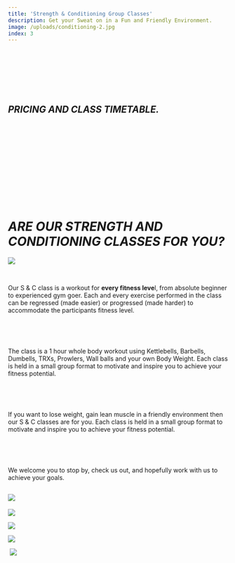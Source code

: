 ```yaml
---
title: 'Strength & Conditioning Group Classes'
description: Get your Sweat on in a Fun and Friendly Environment.
image: /uploads/conditioning-2.jpg
index: 3
---
```


## &nbsp;

## &nbsp;

## ***PRICING AND CLASS TIMETABLE.***

&nbsp;

## &nbsp;

## &nbsp;

## &nbsp;

# ***ARE OUR STRENGTH AND CONDITIONING CLASSES FOR YOU?***

![](/uploads/44063004-879178745604024-4343710158287798272-n.jpg)

&nbsp;

Our S & C class is a workout for **every fitness leve**l, from absolute beginner to experienced gym goer. Each and every exercise performed in the class can be regressed (made easier) or progressed (made harder) to accommodate the participants fitness level.

&nbsp;

&nbsp;

The class is a 1 hour whole body workout using Kettlebells, Barbells, Dumbells, TRXs, Prowlers, Wall balls and your own Body Weight. Each class is held in a small group format to motivate and inspire you to achieve your fitness potential.

&nbsp;

&nbsp;

If you want to lose weight, gain lean muscle in a friendly environment then our S & C classes are for you. Each class is held in a small group format to motivate and inspire you to achieve your fitness potential.

&nbsp;

&nbsp;

We welcome you to stop by, check us out, and hopefully work with us to achieve your goals.

## ![](/uploads/44159791-880346455487253-5696000604506161152-n.jpg)

![](/uploads/versions/15578771-558231791032056-7425311277300561419-n---x----540-960x---.jpg)

![](/uploads/versions/17103767-592141364307765-2548626954610019975-n---x----720-960x---.jpg)

![](/uploads/versions/17342905-598330113688890-2652536691749965103-n---x----720-960x---.jpg)

&nbsp;![](/uploads/versions/15578411-558231804365388-58909307928169235-n---x----540-960x---.jpg)